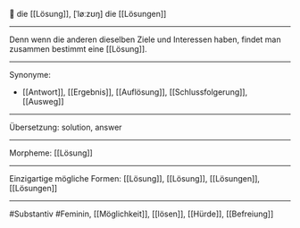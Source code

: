 🔴 die [[Lösung]], [ˈløːzʊŋ]
die [[Lösungen]]


---
Denn wenn die anderen dieselben Ziele und Interessen haben, findet man zusammen bestimmt eine [[Lösung]].  

---
Synonyme:
- [[Antwort]], [[Ergebnis]], [[Auflösung]], [[Schlussfolgerung]], [[Ausweg]]

---
Übersetzung: solution, answer

---
Morpheme:
[[Lösung]]

---
Einzigartige mögliche Formen: [[Lösung]], [[Lösung]], [[Lösungen]], [[Lösungen]]

---
#Substantiv #Feminin, [[Möglichkeit]], [[lösen]], [[Hürde]], [[Befreiung]]
